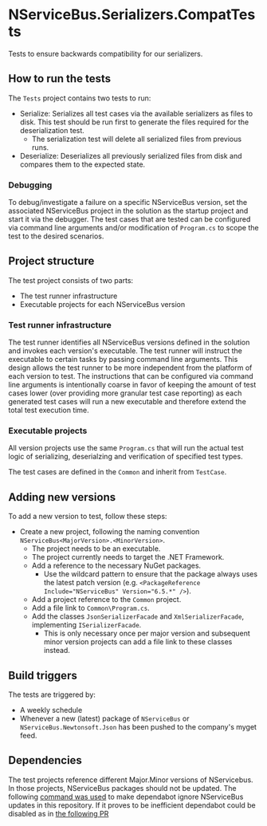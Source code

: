 # NServiceBus.Serializers.CompatTests

Tests to ensure backwards compatibility for our serializers.

## How to run the tests

The `Tests` project contains two tests to run:
* Serialize: Serializes all test cases via the available serializers as files to disk. This test should be run first to generate the files required for the deserialization test.
  * The serialization test will delete all serialized files from previous runs.
* Deserialize: Deserializes all previously serialized files from disk and compares them to the expected state.

### Debugging

To debug/investigate a failure on a specific NServiceBus version, set the associated NServiceBus project in the solution as the startup project and start it via the debugger. The test cases that are tested can be configured via command line arguments and/or modification of `Program.cs` to scope the test to the desired scenarios.

## Project structure

The test project consists of two parts:
* The test runner infrastructure
* Executable projects for each NServiceBus version

### Test runner infrastructure

The test runner identifies all NServiceBus versions defined in the solution and invokes each version's executable. The test runner will instruct the executable to certain tasks by passing command line arguments. This design allows the test runner to be more independent from the platform of each version to test. 
The instructions that can be configured via command line arguments is intentionally coarse in favor of keeping the amount of test cases lower (over providing more granular test case reporting) as each generated test cases will run a new executable and therefore extend the total test execution time.

### Executable projects

All version projects use the same `Program.cs` that will run the actual test logic of serializing, deserialzing and verification of specified test types.

The test cases are defined in the `Common` and inherit from `TestCase`.

## Adding new versions

To add a new version to test, follow these steps:
* Create a new project, following the naming convention `NServiceBus<MajorVersion>.<MinorVersion>`.
  * The project needs to be an executable.
  * The project currently needs to target the .NET Framework.
  * Add a reference to the necessary NuGet packages.
    * Use the wildcard pattern to ensure that the package always uses the latest patch version (e.g. `<PackageReference Include="NServiceBus" Version="6.5.*" />`).
  * Add a project reference to the `Common` project.
  * Add a file link to `Common\Program.cs`.
  * Add the classes `JsonSerializerFacade` and `XmlSerializerFacade`, implementing `ISerializerFacade`.
    * This is only necessary once per major version and subsequent minor version projects can add a file link to these classes instead.

## Build triggers

The tests are triggered by:
* A weekly schedule
* Whenever a new (latest) package of `NServiceBus` or `NServiceBus.Newtonsoft.Json` has been pushed to the company's myget feed.

## Dependencies

The test projects reference different Major.Minor versions of NServicebus. In those projects, NServiceBus packages should not be updated. The following [command was used](https://github.com/Particular/NServiceBus.Serializers.CompatTests/pull/23#issuecomment-797354551) to make dependabot ignore NServiceBus updates in this repository. If it proves to be inefficient dependabot could be disabled as in [the following PR](https://github.com/Particular/NServiceBus.Serializers.CompatTests/pull/32)
